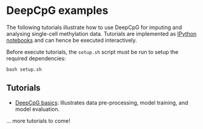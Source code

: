 # DeepCpG examples

The following tutorials illustrate how to use DeepCpG for imputing and analysing single-cell methylation data. Tutorials are implemented as [IPython notebooks](https://ipython.org/notebook.html) and can hence be executed interactively.

Before execute tutorials, the `setup.sh` script must be run to setup the required dependencies:

```shell
bash setup.sh
```

## Tutorials

* [DeepCpG basics](./basics/index.ipynb): Illustrates data pre-processing, model training, and model evaluation.

... more tutorials to come!
